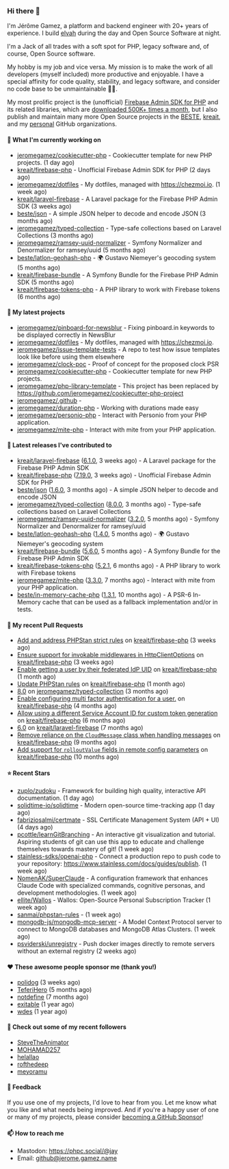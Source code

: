 ### Hi there 👋

I'm Jérôme Gamez, a platform and backend engineer with 20+ years of experience.
I build [elvah](https://www.elvah.de) during the day and Open Source Software
at night.

I'm a Jack of all trades with a soft spot for PHP, legacy software and,
of course, Open Source software.

My hobby is my job and vice versa. My mission is to make the work of all
developers (myself included) more productive and enjoyable.
I have a special affinity for code quality, stability, and legacy software,
and consider no code base to be unmaintainable 💪🏻.

My most prolific project is the (unofficial)
[Firebase Admin SDK for PHP](https://github.com/kreait/firebase-php) and its
related libraries, which are
[downloaded 500K+ times a month](https://packagist.org/packages/kreait/firebase-php/stats), but I also publish and maintain many more Open Source
projects in the [BESTE](https://github.com/beste),
[kreait](https://github.com/kreait), and my
[personal](https://github.com/jeromegamez) GitHub organizations.

#### 👷 What I'm currently working on

- [jeromegamez/cookiecutter-php](https://github.com/jeromegamez/cookiecutter-php) - Cookiecutter template for new PHP projects. (1 day ago)
- [kreait/firebase-php](https://github.com/kreait/firebase-php) - Unofficial Firebase Admin SDK for PHP (2 days ago)
- [jeromegamez/dotfiles](https://github.com/jeromegamez/dotfiles) - My dotfiles, managed with https://chezmoi.io. (1 week ago)
- [kreait/laravel-firebase](https://github.com/kreait/laravel-firebase) - A Laravel package for the Firebase PHP Admin SDK (3 weeks ago)
- [beste/json](https://github.com/beste/json) - A simple JSON helper to decode and encode JSON (3 months ago)
- [jeromegamez/typed-collection](https://github.com/jeromegamez/typed-collection) - Type-safe collections based on Laravel Collections (3 months ago)
- [jeromegamez/ramsey-uuid-normalizer](https://github.com/jeromegamez/ramsey-uuid-normalizer) - Symfony Normalizer and Denormalizer for ramsey/uuid (5 months ago)
- [beste/latlon-geohash-php](https://github.com/beste/latlon-geohash-php) - 🌍 Gustavo Niemeyer&#39;s geocoding system (5 months ago)
- [kreait/firebase-bundle](https://github.com/kreait/firebase-bundle) - A Symfony Bundle for the Firebase PHP Admin SDK (5 months ago)
- [kreait/firebase-tokens-php](https://github.com/kreait/firebase-tokens-php) - A PHP library to work with Firebase tokens (6 months ago)

#### 🌱 My latest projects

- [jeromegamez/pinboard-for-newsblur](https://github.com/jeromegamez/pinboard-for-newsblur) - Fixing pinboard.in keywords to be displayed correctly in NewsBlur
- [jeromegamez/dotfiles](https://github.com/jeromegamez/dotfiles) - My dotfiles, managed with https://chezmoi.io.
- [jeromegamez/issue-template-tests](https://github.com/jeromegamez/issue-template-tests) - A repo to test how issue templates look like before using them elsewhere
- [jeromegamez/clock-poc](https://github.com/jeromegamez/clock-poc) - Proof of concept for the proposed clock PSR
- [jeromegamez/cookiecutter-php](https://github.com/jeromegamez/cookiecutter-php) - Cookiecutter template for new PHP projects.
- [jeromegamez/php-library-template](https://github.com/jeromegamez/php-library-template) - This project has been replaced by https://github.com/jeromegamez/cookiecutter-php-project
- [jeromegamez/.github](https://github.com/jeromegamez/.github) - 
- [jeromegamez/duration-php](https://github.com/jeromegamez/duration-php) - Working with durations made easy
- [jeromegamez/personio-php](https://github.com/jeromegamez/personio-php) - Interact with Personio from your PHP application.
- [jeromegamez/mite-php](https://github.com/jeromegamez/mite-php) - Interact with mite from your PHP application.

#### 🔭 Latest releases I've contributed to

- [kreait/laravel-firebase](https://github.com/kreait/laravel-firebase) ([6.1.0](https://github.com/kreait/laravel-firebase/releases/tag/6.1.0), 3 weeks ago) - A Laravel package for the Firebase PHP Admin SDK
- [kreait/firebase-php](https://github.com/kreait/firebase-php) ([7.19.0](https://github.com/kreait/firebase-php/releases/tag/7.19.0), 3 weeks ago) - Unofficial Firebase Admin SDK for PHP
- [beste/json](https://github.com/beste/json) ([1.6.0](https://github.com/beste/json/releases/tag/1.6.0), 3 months ago) - A simple JSON helper to decode and encode JSON
- [jeromegamez/typed-collection](https://github.com/jeromegamez/typed-collection) ([8.0.0](https://github.com/jeromegamez/typed-collection/releases/tag/8.0.0), 3 months ago) - Type-safe collections based on Laravel Collections
- [jeromegamez/ramsey-uuid-normalizer](https://github.com/jeromegamez/ramsey-uuid-normalizer) ([3.2.0](https://github.com/jeromegamez/ramsey-uuid-normalizer/releases/tag/3.2.0), 5 months ago) - Symfony Normalizer and Denormalizer for ramsey/uuid
- [beste/latlon-geohash-php](https://github.com/beste/latlon-geohash-php) ([1.4.0](https://github.com/beste/latlon-geohash-php/releases/tag/1.4.0), 5 months ago) - 🌍 Gustavo Niemeyer&#39;s geocoding system
- [kreait/firebase-bundle](https://github.com/kreait/firebase-bundle) ([5.6.0](https://github.com/kreait/firebase-bundle/releases/tag/5.6.0), 5 months ago) - A Symfony Bundle for the Firebase PHP Admin SDK
- [kreait/firebase-tokens-php](https://github.com/kreait/firebase-tokens-php) ([5.2.1](https://github.com/kreait/firebase-tokens-php/releases/tag/5.2.1), 6 months ago) - A PHP library to work with Firebase tokens
- [jeromegamez/mite-php](https://github.com/jeromegamez/mite-php) ([3.3.0](https://github.com/jeromegamez/mite-php/releases/tag/3.3.0), 7 months ago) - Interact with mite from your PHP application.
- [beste/in-memory-cache-php](https://github.com/beste/in-memory-cache-php) ([1.3.1](https://github.com/beste/in-memory-cache-php/releases/tag/1.3.1), 10 months ago) - A PSR-6 In-Memory cache that can be used as a fallback implementation and/or in tests.

#### 🔨 My recent Pull Requests

- [Add and address PHPStan strict rules](https://github.com/kreait/firebase-php/pull/1006) on [kreait/firebase-php](https://github.com/kreait/firebase-php) (3 weeks ago)
- [Ensure support for invokable middlewares in HttpClientOptions](https://github.com/kreait/firebase-php/pull/1004) on [kreait/firebase-php](https://github.com/kreait/firebase-php) (3 weeks ago)
- [Enable getting a user by their federated IdP UID](https://github.com/kreait/firebase-php/pull/1003) on [kreait/firebase-php](https://github.com/kreait/firebase-php) (1 month ago)
- [Update PHPStan rules](https://github.com/kreait/firebase-php/pull/1002) on [kreait/firebase-php](https://github.com/kreait/firebase-php) (1 month ago)
- [8.0](https://github.com/jeromegamez/typed-collection/pull/28) on [jeromegamez/typed-collection](https://github.com/jeromegamez/typed-collection) (3 months ago)
- [Enable configuring multi factor authentication for a user.](https://github.com/kreait/firebase-php/pull/993) on [kreait/firebase-php](https://github.com/kreait/firebase-php) (4 months ago)
- [Allow using a different Service Account ID for custom token generation](https://github.com/kreait/firebase-php/pull/973) on [kreait/firebase-php](https://github.com/kreait/firebase-php) (6 months ago)
- [6.0](https://github.com/kreait/laravel-firebase/pull/237) on [kreait/laravel-firebase](https://github.com/kreait/laravel-firebase) (7 months ago)
- [Remove reliance on the `CloudMessage` class when handling messages](https://github.com/kreait/firebase-php/pull/934) on [kreait/firebase-php](https://github.com/kreait/firebase-php) (9 months ago)
- [Add support for `rolloutValue` fields in remote config parameters](https://github.com/kreait/firebase-php/pull/927) on [kreait/firebase-php](https://github.com/kreait/firebase-php) (10 months ago)

#### ⭐ Recent Stars

- [zuplo/zudoku](https://github.com/zuplo/zudoku) - Framework for building high quality, interactive API documentation. (1 day ago)
- [solidtime-io/solidtime](https://github.com/solidtime-io/solidtime) - Modern open-source time-tracking app (1 day ago)
- [fabriziosalmi/certmate](https://github.com/fabriziosalmi/certmate) - SSL Certificate Management System (API &#43; UI) (4 days ago)
- [pcottle/learnGitBranching](https://github.com/pcottle/learnGitBranching) - An interactive git visualization and tutorial. Aspiring students of git can use this app to educate and challenge themselves towards mastery of git! (1 week ago)
- [stainless-sdks/openai-php](https://github.com/stainless-sdks/openai-php) - Connect a production repo to push code to your repository: https://www.stainless.com/docs/guides/publish. (1 week ago)
- [NomenAK/SuperClaude](https://github.com/NomenAK/SuperClaude) - A configuration framework that enhances Claude Code with specialized commands, cognitive personas, and development methodologies. (1 week ago)
- [ellite/Wallos](https://github.com/ellite/Wallos) - Wallos: Open-Source Personal Subscription Tracker (1 week ago)
- [sanmai/phpstan-rules](https://github.com/sanmai/phpstan-rules) -  (1 week ago)
- [mongodb-js/mongodb-mcp-server](https://github.com/mongodb-js/mongodb-mcp-server) - A Model Context Protocol server to connect to MongoDB databases and MongoDB Atlas Clusters. (1 week ago)
- [psviderski/unregistry](https://github.com/psviderski/unregistry) - Push docker images directly to remote servers without an external registry (2 weeks ago)

#### ❤️ These awesome people sponsor me (thank you!)

- [polidog](https://github.com/polidog) (3 weeks ago)
- [TeferiHero](https://github.com/TeferiHero) (5 months ago)
- [notdefine](https://github.com/notdefine) (7 months ago)
- [exitable](https://github.com/exitable) (1 year ago)
- [wdes](https://github.com/wdes) (1 year ago)

#### 👯 Check out some of my recent followers

- [SteveTheAnimator](https://github.com/SteveTheAnimator)
- [MOHAMAD257](https://github.com/MOHAMAD257)
- [helallao](https://github.com/helallao)
- [rofthedeep](https://github.com/rofthedeep)
- [meyoramu](https://github.com/meyoramu)

#### 💬 Feedback

If you use one of my projects, I'd love to hear from you. Let me know what you
like and what needs being improved. And if you're a happy user of one or
many of my projects, please consider
[becoming a GitHub Sponsor](https://github.com/sponsors/jeromegamez)!

#### 📫 How to reach me

- Mastodon: https://phpc.social/@jay
- Email: github@jerome.gamez.name
